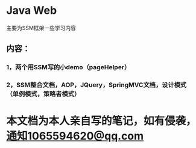 # Java Web

主要为SSM框架一些学习内容

## 内容：

### 1，两个用SSM写的小demo（pageHelper）

### 2，SSM整合文档，AOP，JQuery，SpringMVC文档，设计模式（单例模式，策略者模式）

# 本文档为本人亲自写的笔记，如有侵袭，通知1065594620@qq.com

